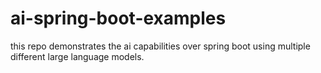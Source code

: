 # ai-spring-boot-examples
this repo demonstrates the ai capabilities over spring boot using multiple different large language models.
